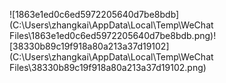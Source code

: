 ![1863e1ed0c6ed5972205640d7be8bdb](C:\Users\zhangkai\AppData\Local\Temp\WeChat Files\1863e1ed0c6ed5972205640d7be8bdb.png)![38330b89c19f918a80a213a37d19102](C:\Users\zhangkai\AppData\Local\Temp\WeChat Files\38330b89c19f918a80a213a37d19102.png)